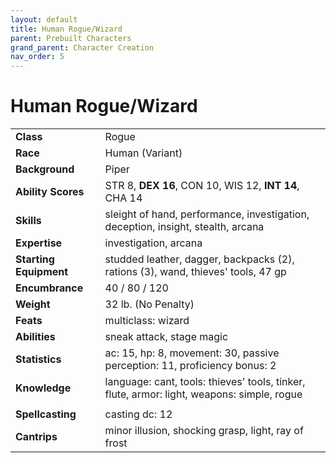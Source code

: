 ```yaml
---
layout: default
title: Human Rogue/Wizard
parent: Prebuilt Characters
grand_parent: Character Creation
nav_order: 5
---
```


# Human Rogue/Wizard

|                        |                                                                                            |
| :--------------------- | :----------------------------------------------------------------------------------------- |
| **Class**              | Rogue                                                                                      |
| **Race**               | Human (Variant)                                                                            |
| **Background**         | Piper                                                                                      |
| **Ability Scores**     | STR 8, **DEX 16**, CON 10, WIS 12, **INT 14**, CHA 14                                      |
| **Skills**             | sleight of hand, performance, investigation, deception, insight, stealth, arcana           |
| **Expertise**          | investigation, arcana                                                                      |
| **Starting Equipment** | studded leather, dagger, backpacks (2), rations (3), wand, thieves' tools, 47 gp           |
| **Encumbrance**        | 40 / 80 / 120                                                                              |
| **Weight**             | 32 lb. (No Penalty)                                                                        |
| **Feats**              | multiclass: wizard                                                                         |
| **Abilities**          | sneak attack, stage magic                                                                  |
| **Statistics**         | ac: 15, hp: 8, movement: 30, passive perception: 11, proficiency bonus: 2                  |
| **Knowledge**          | language: cant, tools: thieves' tools, tinker, flute, armor: light, weapons: simple, rogue |
|                        |                                                                                            |
| **Spellcasting**       | casting dc: 12                                                                            |
| **Cantrips**           | minor illusion, shocking grasp, light, ray of frost                                        |